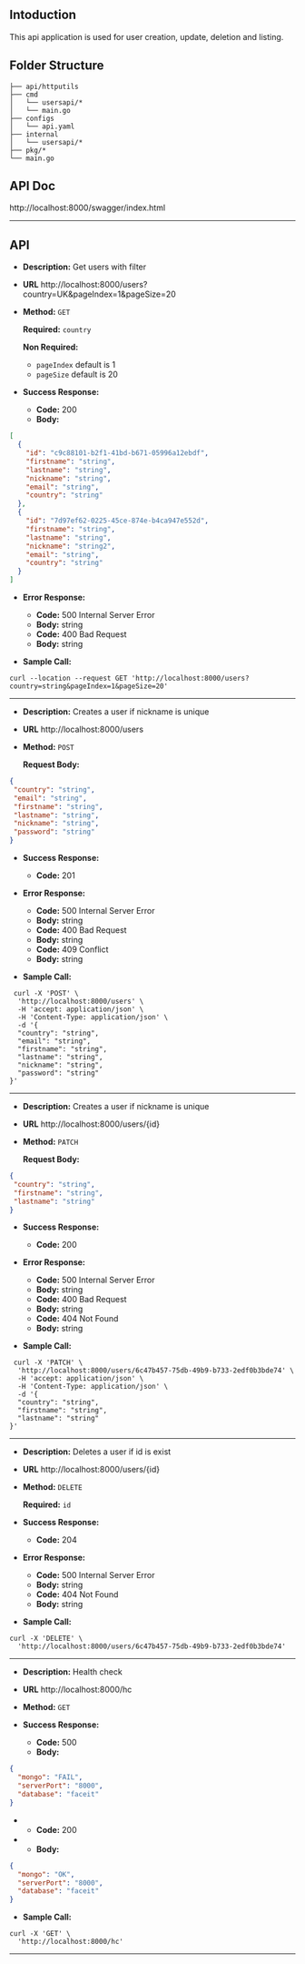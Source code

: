 

## Intoduction
This api application is used for user creation, update, deletion and listing.

## Folder Structure

```
├── api/httputils
├── cmd
│   └── usersapi/*
│   └── main.go
├── configs
│   └── api.yaml
├── internal
│   └── usersapi/*
├── pkg/*
└── main.go
```

## API Doc

http://localhost:8000/swagger/index.html

<hr>

## API  
* **Description:** Get users with filter
* **URL**
  http://localhost:8000/users?country=UK&pageIndex=1&pageSize=20
* **Method:** `GET` 
 
   **Required:**
   `country`

   **Non Required:**
   - `pageIndex` default is 1
   - `pageSize`  default is 20

* **Success Response:**
   * **Code:** 200 <br />  
   * **Body:** 
```json 
[
  {
    "id": "c9c88101-b2f1-41bd-b671-05996a12ebdf",
    "firstname": "string",
    "lastname": "string",
    "nickname": "string",
    "email": "string",
    "country": "string"
  },
  {
    "id": "7d97ef62-0225-45ce-874e-b4ca947e552d",
    "firstname": "string",
    "lastname": "string",
    "nickname": "string2",
    "email": "string",
    "country": "string"
  }
]
```

* **Error Response:**
  * **Code:** 500 Internal Server Error<br />
  * **Body:** string 
  * **Code:** 400 Bad Request <br />
  * **Body:** string 
    

* **Sample Call:**

```curl
curl --location --request GET 'http://localhost:8000/users?country=string&pageIndex=1&pageSize=20' 
```

<hr>

* **Description:** Creates a user if nickname is unique
* **URL**
  http://localhost:8000/users
* **Method:** `POST` 
 
   **Request Body:**
 
 ```json
{
  "country": "string",
  "email": "string",
  "firstname": "string",
  "lastname": "string",
  "nickname": "string",
  "password": "string"
}
 ```

* **Success Response:**
   * **Code:** 201 <br />  
* **Error Response:**
  * **Code:** 500 Internal Server Error<br />
  * **Body:** string 
  * **Code:** 400 Bad Request<br />
  * **Body:** string 
  * **Code:** 409 Conflict<br />
  * **Body:** string 

* **Sample Call:**
```curl
 curl -X 'POST' \
  'http://localhost:8000/users' \
  -H 'accept: application/json' \
  -H 'Content-Type: application/json' \
  -d '{
  "country": "string",
  "email": "string",
  "firstname": "string",
  "lastname": "string",
  "nickname": "string",
  "password": "string"
}'
```
 
<hr>


* **Description:** Creates a user if nickname is unique
* **URL**
  http://localhost:8000/users/{id}
* **Method:** `PATCH` 
 
   **Request Body:**
 
 ```json
{
  "country": "string",
  "firstname": "string",
  "lastname": "string"
}
 ```

* **Success Response:**
   * **Code:** 200 <br />  
* **Error Response:**
  * **Code:** 500 Internal Server Error<br />
  * **Body:** string 
  * **Code:** 400 Bad Request<br />
  * **Body:** string 
  * **Code:** 404 Not Found<br />
  * **Body:** string 

* **Sample Call:**
```curl
 curl -X 'PATCH' \
  'http://localhost:8000/users/6c47b457-75db-49b9-b733-2edf0b3bde74' \
  -H 'accept: application/json' \
  -H 'Content-Type: application/json' \
  -d '{
  "country": "string",
  "firstname": "string",
  "lastname": "string"
}'
```
 
<hr>

* **Description:** Deletes a user if id is exist
* **URL**
  http://localhost:8000/users/{id}
* **Method:** `DELETE` 

  **Required:**
   `id`
* **Success Response:**
   * **Code:** 204 <br />  
* **Error Response:**
  * **Code:** 500 Internal Server Error<br />
  * **Body:** string 
  * **Code:** 404 Not Found<br />
  * **Body:** string 
* **Sample Call:**

```curl
curl -X 'DELETE' \
  'http://localhost:8000/users/6c47b457-75db-49b9-b733-2edf0b3bde74' 
```

<hr>

* **Description:** Health check
* **URL**
  http://localhost:8000/hc
* **Method:** `GET` 
 

* **Success Response:**
   * **Code:** 500 <br />  
   * **Body:** 
```json 
{
  "mongo": "FAIL",
  "serverPort": "8000",
  "database": "faceit"
}
```

*   * **Code:** 200 <br />  
*  * **Body:** 
```json
{
  "mongo": "OK",
  "serverPort": "8000",
  "database": "faceit"
}
```
* **Sample Call:**

```curl
curl -X 'GET' \
  'http://localhost:8000/hc' 
```

<hr>
